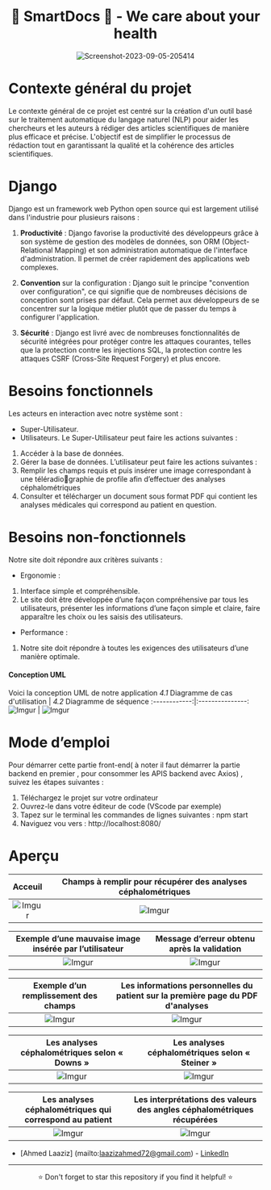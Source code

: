 <div align="center">
  <h1>🌟 SmartDocs 🌟 - We care about your health </h1>
</div>


<div align="center">
  <img src="https://media.licdn.com/dms/image/D5612AQGwC94DVIlNTg/article-cover_image-shrink_600_2000/0/1672179883165?e=2147483647&v=beta&t=FU51Ux0Z1DOip-gjtlIGopC9aS41ADPbSAdHtdgVuJI" alt="Screenshot-2023-09-05-205414" border="0">
</div>

# Contexte général du projet
Le contexte général de ce projet est centré sur la création d'un outil basé sur le traitement automatique du langage naturel (NLP) pour aider les chercheurs et les auteurs à rédiger des articles scientifiques de manière plus efficace et précise. L'objectif est de simplifier le processus de rédaction tout en garantissant la qualité et la cohérence des articles scientifiques.

# Django

Django est un framework web Python open source qui est largement utilisé dans l'industrie pour plusieurs raisons :

1. **Productivité** : Django favorise la productivité des développeurs grâce à son système de gestion des modèles de données, son ORM (Object-Relational Mapping) et son administration automatique de l'interface d'administration. Il permet de créer rapidement des applications web complexes.

2. **Convention** sur la configuration : Django suit le principe "convention over configuration", ce qui signifie que de nombreuses décisions de conception sont prises par défaut. Cela permet aux développeurs de se concentrer sur la logique métier plutôt que de passer du temps à configurer l'application.

3. **Sécurité** : Django est livré avec de nombreuses fonctionnalités de sécurité intégrées pour protéger contre les attaques courantes, telles que la protection contre les injections SQL, la protection contre les attaques CSRF (Cross-Site Request Forgery) et plus encore.

#  Besoins fonctionnels

Les acteurs en interaction avec notre système sont :
* Super-Utilisateur.
* Utilisateurs.
Le Super-Utilisateur peut faire les actions suivantes :
1. Accéder à la base de données.
2.  Gérer la base de données.
L’utilisateur peut faire les actions suivantes :
1.  Remplir les champs requis et puis insérer une image correspondant à une téléradiographie de profile afin d’effectuer des analyses céphalométriques
2. Consulter et télécharger un document sous format PDF qui contient les analyses
médicales qui correspond au patient en question.

# Besoins non-fonctionnels

Notre site doit répondre aux critères suivants :
* Ergonomie :
1.  Interface simple et compréhensible.
2.  Le site doit être développée d’une façon compréhensive par tous les utilisateurs,
présenter les informations d’une façon simple et claire, faire apparaître les choix
ou les saisis des utilisateurs.
*  Performance :
1.  Notre site doit répondre à toutes les exigences des utilisateurs d’une manière
optimale.


#### Conception UML

Voici la conception UML de notre application
*4.1* Diagramme de cas d'utilisation  | *4.2* Diagramme de séquence 
:------------:|:---------------:
![Imgur](https://i.ibb.co/3hRwS79/img12.png)  |  ![Imgur](https://i.ibb.co/jMDCqqL/img13.png) 

# Mode d’emploi
Pour démarrer cette partie front-end( à noter il faut démarrer la partie backend en premier , pour consommer les APIS backend avec Axios) , suivez les étapes suivantes :
1.	Téléchargez le projet sur votre ordinateur
2.	Ouvrez-le dans votre éditeur de code (VScode par exemple)
3.	Tapez sur le terminal les commandes de lignes suivantes : npm start 
4.	Naviguez vou vers : http://localhost:8080/

# Aperçu
Acceuil  |  Champs à remplir pour récupérer des analyses céphalométriques
:-------------:|:----------------:
![Imgur](https://i.ibb.co/j9tqz1C/img14.png)  |  ![Imgur](https://i.ibb.co/Hz9K5XN/img15.png)

 Exemple d’une mauvaise image insérée par l’utilisateur |   Message d’erreur obtenu après la validation
:-------------:|:----------------:
![Imgur](https://i.ibb.co/xHSDmt7/img16.png)  |  ![Imgur](https://i.ibb.co/ZWrSvCC/img17.png)  

 Exemple d’un remplissement des champs |    Les informations personnelles du patient sur la première page du PDF d'analyses
:-------------:|:----------------:
![Imgur](https://i.ibb.co/F4xVcXP/img18.png)  |  ![Imgur](https://i.ibb.co/3fr4fvs/img19.png)  

 Les analyses céphalométriques selon « Downs » |   Les analyses céphalométriques selon « Steiner »
:-------------:|:----------------:
![Imgur](https://i.ibb.co/KyXn3w9/img20.png)  |  ![Imgur](https://i.ibb.co/JQRt8TJ/img21.png)  

 Les analyses céphalométriques qui correspond au patient |   Les interprétations des valeurs des angles céphalométriques récupérées
:-------------:|:----------------:
![Imgur](https://i.ibb.co/9TsbYkZ/img22.png)  |  ![Imgur](https://i.ibb.co/25PW0Mq/img23.png)  

- [Ahmed Laaziz] (mailto:laazizahmed72@gmail.com) - [LinkedIn]([your-linkedin-profile-link](https://www.linkedin.com/in/ahmed-laaziz-4b2168218/))

---

<div align="center">⭐ Don't forget to star this repository if you find it helpful! ⭐</div>
